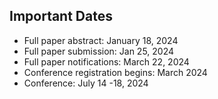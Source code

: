 ## Important Dates

- Full paper abstract: January 18, 2024
- Full paper submission: Jan 25, 2024
- Full paper notifications: March 22, 2024
- Conference registration begins: March 2024
- Conference: July 14 -18, 2024
